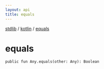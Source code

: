 ```yaml
---
layout: api
title: equals
---
```

[stdlib](../index.html) / [kotlin](index.html) / [equals](equals.html)

# equals

```
public fun Any.equals(other: Any): Boolean
```
